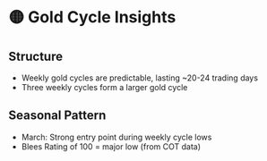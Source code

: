 # 🟡 Gold Cycle Insights

## Structure
- Weekly gold cycles are predictable, lasting ~20-24 trading days
- Three weekly cycles form a larger gold cycle

## Seasonal Pattern
- March: Strong entry point during weekly cycle lows
- Blees Rating of 100 = major low (from COT data)